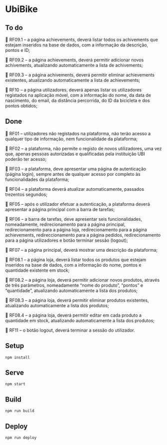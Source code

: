 # UbiBike

## To do
 RF09.1 – a página achievements, deverá listar todos os achivements que estejam inseridos na base de dados, com a informação da descrição, pontos e ID;

 RF09.2 – a página achievements, deverá permitir adicionar novos achivements, atualizando automaticamente a lista de achivements;

 RF09.3 – a página achivements, deverá permitir eliminar achievements existentes, atualizando automaticamente a lista de achievements;

 RF10 – a página utilizadores, deverá apenas listar os utilizadores registados na aplicação móvel, com a informação do nome, da data de nascimento, do email, da distância percorrida, do ID da bicicleta e dos pontos obtidos;


## Done
 RF01 – utilizadores não registados na plataforma, não terão acesso a qualquer tipo de informação, nem funcionalidade da plataforma;

 RF02 – a plataforma, não permite o registo de novos utilizadores, uma vez que, apenas pessoas autorizadas e qualificadas pela instituição UBI poderão ter acesso;

 RF03 – a plataforma, deve apresentar uma página de autenticação (página login), sempre antes de qualquer acesso por completo às funcionalidades da plataforma;

 RF04 – a plataforma deverá atualizar automaticamente, passados trezentos segundos;

 RF05 – após o utilizador efetuar a autenticação, a plataforma deverá apresentar a página principal com a barra de tarefas;

 RF06 – a barra de tarefas, deve apresentar seis funcionalidades, nomeadamente, redirecionamento para a página principal, redirecionamento para a página loja, redirecionamento para a página achievements, redireccionamento para a página pedidos, redirecionamento para a página utilizadores e botão terminar sessão (logout);

 RF07 – a página principal, deverá mostrar uma descrição da plataforma;

 RF08.1 – a página loja, deverá listar todos os produtos que estejam inseridos na base de dados, com a informação do nome, pontos e quantidade existente em stock;

 RF08.2 – a página loja, deverá permitir adicionar novos produtos, através de três parâmetros, nomeadamente “nome do produto”, “pontos” e “quantidade”, atualizando automaticamente a lista dos produtos;

 RF08.3 – a página loja, deverá permitir eliminar produtos existentes, atualizando automaticamente a lista dos produtos;

 RF08.4 – a página loja, deverá permitir editar em cada produto a quantidade em stock, atualizando automaticamente a lista dos produtos;

 RF11 – o botão logout, deverá terminar a sessão do utilizador.


## Setup

`npm install`
## Serve

`npm start`
## Build

`npm run build`
## Deploy

`npm run deploy`
